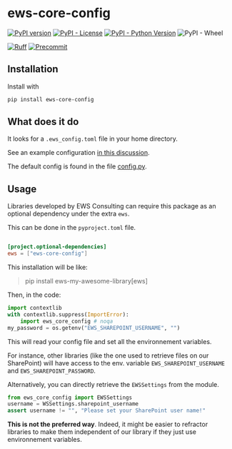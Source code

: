 # ews-core-config

[![PyPI version](https://img.shields.io/pypi/v/ews-core-config.svg)](https://pypi.python.org/pypi/ews-core-config)
[![PyPI - License](https://img.shields.io/pypi/l/ews-core-config.svg)](https://pypi.python.org/pypi/ews-core-config)
[![PyPI - Python Version](https://img.shields.io/pypi/pyversions/ews-core-config.svg)](https://pypi.python.org/pypi/ews-core-config)
![PyPI - Wheel](https://img.shields.io/pypi/wheel/ews-core-config)

<!-- ![Build](https://github.com/EWS-Consulting-Public/ews-core-config/actions/workflows/python-publish.yml/badge.svg?event=push) -->
[![Ruff](https://img.shields.io/endpoint?url=https://raw.githubusercontent.com/astral-sh/ruff/main/assets/badge/v2.json)](https://github.com/astral-sh/ruff)
[![Precommit](https://img.shields.io/badge/pre--commit-enabled-brightgreen?logo=pre-commit&logoColor=white)](https://pre-commit.com)

## Installation

Install with

```sh
pip install ews-core-config
```

## What does it do

It looks for a `.ews_config.toml` file in your home directory.

See an example configuration [in this discussion](https://github.com/EWS-Consulting-Public/ews-core-config/discussions/3).

The default config is found in the file [config.py](https://github.com/EWS-Consulting-Public/ews-core-config/blob/main/src/ews_core_config/config.py#L10).

## Usage

Libraries developed by EWS Consulting can require this package as an optional
dependency under the extra `ews`.

This can be done in the `pyproject.toml` file.

```toml

[project.optional-dependencies]
ews = ["ews-core-config"]
```

This installation will be like:

> pip install ews-my-awesome-library[ews]

Then, in the code:

```python
import contextlib
with contextlib.suppress(ImportError):
    import ews_core_config # noqa
my_password = os.getenv("EWS_SHAREPOINT_USERNAME", "")
```

This will read your config file and set all the environnement variables.

For instance, other libraries (like the one used to retrieve files on our SharePoint) will have access to the env. variable `EWS_SHAREPOINT_USERNAME` and `EWS_SHAREPOINT_PASSWORD`.

Alternatively, you can directly retrieve the `EWSSettings` from the module.

```python
from ews_core_config import EWSSettings
username = WSSettings.sharepoint_username
assert username != "", "Please set your SharePoint user name!"
```

**This is not the preferred way**. Indeed, it might be easier to refractor
libraries to make them independent of our library if they just use environnement variables.
